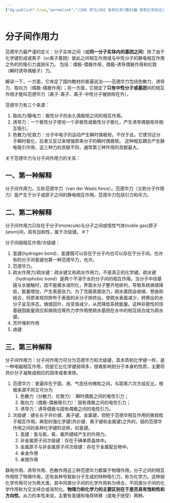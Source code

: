 ```yaml
---
{"dg-publish":true,"permalink":"/200 学习/202 有机化学/第01篇 有机化学总论/第01章 绪论/第3节 分子极性和分子间作用力/分子间作用力/","title":"分子间作用力","created":"2024-02-08T00:23:10.990+08:00","updated":"2024-02-17T11:30:28.238+08:00"}
---
```


# 分子间作用力
范德华力最严谨的定义：分子实体之间（或**同一分子实体内的基团之间**）除了由于化学键形成或离子（or离子基团）彼此之间相互作用或与中性分子的静电相互作用之外的的吸引力或排斥力。 包括：偶极-偶极作用，偶极-诱导偶极作用和伦敦（瞬时诱导偶极子）力。

解读一下，一方面，它肯定了国内教材的普遍说法——范德华力包括色散力、诱导力、取向力（偶极-偶极作用）；另一方面，它限定了**只有中性分子或基团**间的相互作用才能叫范德华力（离子-离子、离子-中性分子被排除在外）。

范德华力有三个来源：
1. 取向力/静电力：极性分子的永久偶极矩之间的相互作用。
2. 诱导力：一个极性分子使另一个非极性或极性分子极化，产生诱导偶极矩并相互吸引。
3. 色散力/伦敦力：分子中电子的运动产生瞬时偶极矩。不仅于此，它使邻近分子瞬时极化，后者又反过来增强原来分子的瞬时偶极矩。
这种相互耦合产生静电吸引作用，这三种力的贡献不同，通常第三种作用的贡献最大。 

关于范德华力与分子间作用力的关系：
## 一、第一种解释
分子间作用力，又称范德华力（van der Waals force）。范德华力（又称分子作用力）是产生于分子或原子之间的静电相互作用。范德华力包括引力和斥力。
## 二、第二种解释
分子间作用力只存在于分子(molecule)与分子之间或惰性气体(noble gas)原子(atom)间，具有加和性，属于次级键。 #？

分子间弱相互作用/次级键：
1. 氢键(hydrogen bond)、氢键既可以存在于分子内也可以存在于分子间。也许有的分子间氢键也算一种范德华力，也许。
2. 范德华力。
3. 疏水作用力/疏水键：疏水键又称疏水作用力。不是真正的化学键。疏水键（hydrophobic bond）是两个不溶于水的分子间的相互作用。当分子中烃基链与水接触时，因不能被水溶剂化，界面水分子整齐地排列，导致系统熵值降低，能量增加，产生表面张力。为了克服表面张力，疏水基团会收缩、卷曲和结合，将原来规则排布于表面的水分子排挤出，使疏水表面减少，转换出的水分子呈无序态，熵值回升，焓变值减少，从而降低系统能量。这种非极性的烃基链因能量效应和熵效应等热力学作用使疏水基团在水中的相互结合成为疏水键。
4. 芳环堆积作用
5. 卤键
## 三、第三种解释
分子间作用力：分子间作用力可分为范德华力和次级键，其本质和化学键一样，是一种电磁相互作用，但是它比化学键弱得多，很难影响到分子本身的性质，主要将共价分子凝聚成相应的固体或者液体。
1. 范德华力：普遍存在于固、液、气态任何微粒之间，与距离六次方成反比，根据来源不同又可分为
	1. 色散力（分散力、伦敦力）：瞬时偶极之间的电性引力；
	2. 取向力（偶极-偶极吸引力）：固有偶极之间的电性引力；
	3. 诱导力：诱导偶极与固有偶极之间的电性引力。
2. 次级键：键长长于共价键、离子键、金属键，但短于范德华相互作用的微观粒子相互作用。典型的强化学键(共价键、离子键和金属键)之外的，弱的范德华作用之间的各种化学键的总称，如氢键。
	1. 氢键：氢与氮、氧、氟所键结产生的作用力。
	2. 非金属原子间次级键：存在于碘单质晶体中。
	3. 金属原子与非金属原子间次级键：存在于金属配合物中。
	4. 亲金作用
	5. 亲银作用

静电作用、诱导作用、色散作用这三种范德华力都属于物理作用，分子之间的相互作用除了物理作用，还有各种导致新分子生成的特种吸引力，称为化学力。这种弱化学作用可分为两大类，其中同类分子间的化学作用称为缔合，不同类分子间的化学作用称为交叉缔合或溶剂化。**物理力和化学力的主要区别在于是否具有饱和性和方向性**。从力的本性来说，主要有氢键和电荷转移（或电子授受）两种。